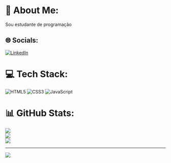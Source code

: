 # 💫 About Me:
 Sou estudante de programação


## 🌐 Socials:
[![LinkedIn](https://img.shields.io/badge/LinkedIn-%230077B5.svg?logo=linkedin&logoColor=white)](https://linkedin.com/in/https://www.linkedin.com/in/ana-clara-de-almeida-9476372b3) 

# 💻 Tech Stack:
![HTML5](https://img.shields.io/badge/html5-%23E34F26.svg?style=for-the-badge&logo=html5&logoColor=white) ![CSS3](https://img.shields.io/badge/css3-%231572B6.svg?style=for-the-badge&logo=css3&logoColor=white) ![JavaScript](https://img.shields.io/badge/javascript-%23323330.svg?style=for-the-badge&logo=javascript&logoColor=%23F7DF1E)
# 📊 GitHub Stats:
![](https://github-readme-stats.vercel.app/api?username=AnaClaraDeAlmeida&theme=github_dark&hide_border=true&include_all_commits=false&count_private=false)<br/>
![](https://github-readme-streak-stats.herokuapp.com/?user=AnaClaraDeAlmeida&theme=github_dark&hide_border=true)<br/>
![](https://github-readme-stats.vercel.app/api/top-langs/?username=AnaClaraDeAlmeida&theme=github_dark&hide_border=true&include_all_commits=false&count_private=false&layout=compact)

---
[![](https://visitcount.itsvg.in/api?id=AnaClaraDeAlmeida&icon=2&color=1)](https://visitcount.itsvg.in)

<!-- Proudly created with GPRM ( https://gprm.itsvg.in ) -->